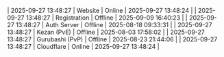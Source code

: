 | 2025-09-27 13:48:27 | Website | Online | 2025-09-27 13:48:24 |
| 2025-09-27 13:48:27 | Registration | Offline | 2025-09-09 16:40:23 |
| 2025-09-27 13:48:27 | Auth Server | Offline | 2025-08-18 09:33:31 |
| 2025-09-27 13:48:27 | Kezan (PvE) | Offline | 2025-08-03 17:58:02 |
| 2025-09-27 13:48:27 | Gurubashi (PvP) | Offline | 2025-08-23 21:44:06 |
| 2025-09-27 13:48:27 | Cloudflare | Online | 2025-09-27 13:48:24 |
